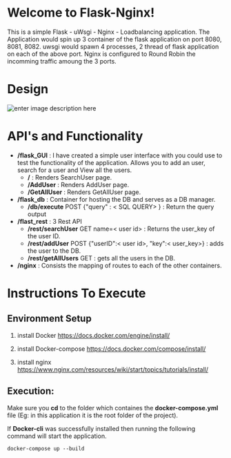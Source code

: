 # Welcome to Flask-Nginx!

This is a simple Flask - uWsgi - Nginx - Loadbalancing application.
The Application would spin up 3 container of the flask application on port 8080, 8081, 8082.
uwsgi would spawn 4 processes, 2 thread of flask application on each of the above port. Nginx is configured to Round Robin the incomming traffic amoung the 3 ports.

# Design

![enter image description here](https://i.ibb.co/BjSmx04/Pipeline.png)

# API's and Functionality

- **/flask_GUI** : I have created a simple user interface with you could use to test the functionality of the application. Allows you to add an user, search for a user and View all the users.
	- **/** : Renders SearchUser page.
	- **/AddUser** : Renders AddUser page.
	- **/GetAllUser** : Renders GetAllUser page.
- **/flask_db** : Container for hosting the DB and serves as a DB manager.
	- **/db/execute**  POST {"query" : < SQL QUERY> } :  Return the query output
- **/flast_rest** : 3 Rest API
	- **/rest/searchUser** GET name=< user id> : Returns the user_key of the user ID.
	- **/rest/addUser** POST {"userID":< user id>, "key":< user_key>} : adds the user to the DB.
	- **/rest/getAllUsers** GET : gets all the users in the DB.
- **/nginx** : Consists the mapping of routes to each of the other containers.

# Instructions To Execute

## Environment Setup
1. install Docker https://docs.docker.com/engine/install/

2. install Docker-compose https://docs.docker.com/compose/install/

3. install nginx https://www.nginx.com/resources/wiki/start/topics/tutorials/install/
## Execution:

Make sure you **cd** to the folder which containes the **docker-compose.yml** file 
(Eg: in this application it is the root folder of the project).

If **Docker-cli** was successfully installed then running the following command will start the application.

	docker-compose up --build
